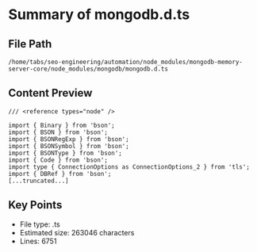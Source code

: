 # Summary of mongodb.d.ts
  
## File Path
`/home/tabs/seo-engineering/automation/node_modules/mongodb-memory-server-core/node_modules/mongodb/mongodb.d.ts`

## Content Preview
```
/// <reference types="node" />

import { Binary } from 'bson';
import { BSON } from 'bson';
import { BSONRegExp } from 'bson';
import { BSONSymbol } from 'bson';
import { BSONType } from 'bson';
import { Code } from 'bson';
import type { ConnectionOptions as ConnectionOptions_2 } from 'tls';
import { DBRef } from 'bson';
[...truncated...]
```

## Key Points
- File type: .ts
- Estimated size: 263046 characters
- Lines: 6751
